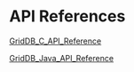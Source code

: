 # API References

<a href="https://griddb.net/en/docs/GridDB_C_API_Reference.html">GridDB_C_API_Reference</a>

<a href="https://griddb.net/en/docs/GridDB_Java_API_Reference.html">GridDB_Java_API_Reference</a>
